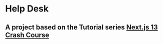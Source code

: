 # Help Desk

## A project based on the Tutorial series [Next.js 13 Crash Course](https://www.youtube.com/playlist?list=PL4cUxeGkcC9jZIVqmy_QhfQdi6mzQvJnT)
